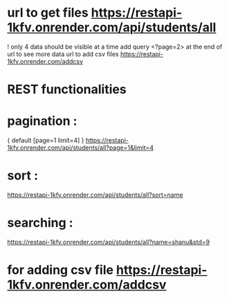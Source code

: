 
#  url to get files https://restapi-1kfv.onrender.com/api/students/all
! only 4 data should be visible at a time add  query <?page=2> at the end of url to see more data
 url to add csv files https://restapi-1kfv.onrender.com/addcsv

# REST functionalities

 # pagination :
 { default [page=1 limit=4] } https://restapi-1kfv.onrender.com/api/students/all?page=1&limit=4
 
 # sort :  
 https://restapi-1kfv.onrender.com/api/students/all?sort=name
 
 # searching : 
 https://restapi-1kfv.onrender.com/api/students/all?name=shanu&std=9

# for adding csv file  https://restapi-1kfv.onrender.com/addcsv
